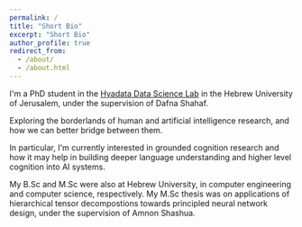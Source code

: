 ```yaml
---
permalink: /
title: "Short Bio"
excerpt: "Short Bio"
author_profile: true
redirect_from:
  - /about/
  - /about.html
---
```

I'm a PhD student in the [Hyadata Data Science Lab](http://www.hyadatalab.com/) in the Hebrew University of Jerusalem, under the supervision of Dafna Shahaf.

Exploring the borderlands of human and artificial intelligence research, and how we can better bridge between them.

In particular, I'm currently interested in grounded cognition research and how it may help in building deeper language understanding and higher level cognition into AI systems. 

My B.Sc and M.Sc were also at Hebrew University, in computer engineering and computer science, respectively. My M.Sc thesis was on applications of hierarchical tensor decompostions towards principled neural network design, under the supervision of Amnon Shashua.
